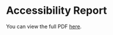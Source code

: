 # Accessibility Report

You can view the full PDF [here](https://github.com/beginningofdays/inspirado-marketing/blob/main/docs/Accessibility-Report.pdf).
